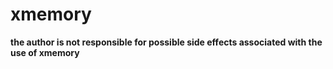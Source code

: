 # xmemory
**the author is not responsible for possible side effects associated with the use of xmemory**
```c#
    
```
